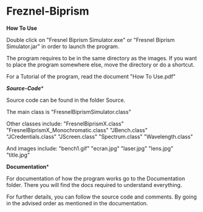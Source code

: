 # Freznel-Biprism

********How To Use********

Double click on "Fresnel Biprism Simulator.exe" or "Fresnel Biprism Simulator.jar"
in order to launch the program.

The program requires to be in the same directory as the images.
If you want to place the program somewhere else, move the directory or do a shortcut.

For a Tutorial of the program, read the document "How To Use.pdf"

*******Source-Code********

Source code can be found in the folder Source.

The main class is "FresnelBiprismSimulator.class"

Other classes include:
	"FresnelBiprismX.class"
	"FresnelBiprismX_Monochromatic.class"
	"JBench.class"
	"JCredentials.class"
	"JScreen.class"
	"Spectrum.class"
	"Wavelength.class"

And images include:
	"bench1.gif"
	"ecran.jpg"
	"laser.jpg"
	"lens.jpg"
	"title.jpg"

********Documentation*********

For documentation of how the program works go to the Documentation folder.
There you will find the docs required to understand everything.

For further details, you can follow the source code and comments. By going in 
the advised order as mentioned in the documentation.
